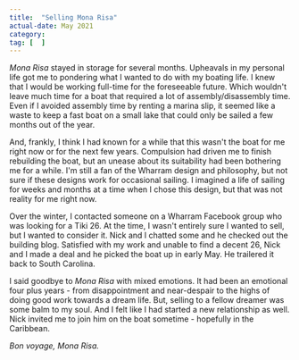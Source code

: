```yaml
---
title:  "Selling Mona Risa"
actual-date: May 2021
category:
tag: [  ]
---
```


*Mona Risa* stayed in storage for several months. Upheavals in my personal life got me to pondering what I wanted to do with my boating life. I knew that I would be working full-time for the foreseeable future. Which wouldn't leave much time for a boat that required a lot of assembly/disassembly time. Even if I avoided assembly time by renting a marina slip, it seemed like a waste to keep a fast boat on a small lake that could only be sailed a few months out of the year.

And, frankly, I think I had known for a while that this wasn't the boat for me right now or for the next few years. Compulsion had driven me to finish rebuilding the boat, but an unease about its suitability had been bothering me for a while. I'm still a fan of the Wharram design and philosophy, but not sure if these designs work for occasional sailing. I imagined a life of sailing for weeks and months at a time when I chose this design, but that was not reality for me right now.

Over the winter, I contacted someone on a Wharram Facebook group who was looking for a Tiki 26. At the time, I wasn't entirely sure I wanted to sell, but I wanted to consider it. Nick and I chatted some and he checked out the building blog. Satisfied with my work and unable to find a decent 26, Nick and I made a deal and he picked the boat up in early May. He trailered it back to South Carolina.

I said goodbye to *Mona Risa* with mixed emotions. It had been an emotional four plus years - from disappointment and near-despair to the highs of doing good work towards a dream life. But, selling to a fellow dreamer was some balm to my soul. And I felt like I had started a new relationship as well. Nick invited me to join him on the boat sometime - hopefully in the Caribbean.

*Bon voyage, Mona Risa.*
